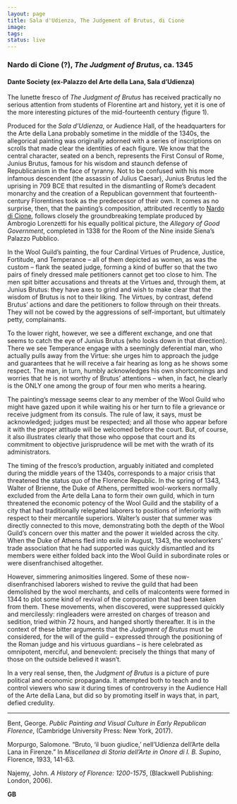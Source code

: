 ```yaml
---
layout: page
title: Sala d'Udienza, The Judgement of Brutus, di Cione
image:
tags:
status: live
---
```


### Nardo di Cione (?), *The Judgment of Brutus*, ca. 1345
#### Dante Society (ex-Palazzo del Arte della Lana, Sala d’Udienza)

The lunette fresco of *The Judgment of Brutus* has received practically no serious attention from students of Florentine art and history, yet it is one of the more interesting pictures of the mid-fourteenth century (figure 1).

<!-- more -->

 Produced for the *Sala d’Udienza*, or Audience Hall, of the headquarters for the Arte della Lana probably sometime in the middle of the 1340s, the allegorical painting was originally adorned with a series of inscriptions on scrolls that made clear the identities of each figure. We know that the central character, seated on a bench, represents the First Consul of Rome, Junius Brutus, famous for his wisdom and staunch defense of Republicanism in the face of tyranny. Not to be confused with his more infamous descendent (the assassin of Julius Caesar), Junius Brutus led the uprising in 709 BCE that resulted in the dismantling of Rome’s decadent monarchy and the creation of a Republican government that fourteenth-century Florentines took as the predecessor of their own. It comes as no surprise, then, that the painting’s composition, attributed recently to [Nardo di Cione](https://florenceasitwas.wlu.edu/people/nardo-di-cione.html), follows closely the groundbreaking template produced by Ambrogio Lorenzetti for his equally political picture, the *Allegory of Good Government*, completed in 1338 for the Room of the Nine inside Siena’s Palazzo Pubblico.

In the Wool Guild’s painting, the four Cardinal Virtues of Prudence, Justice, Fortitude, and Temperance – all of them depicted as women, as was the custom – flank the seated judge, forming a kind of buffer so that the two pairs of finely dressed male petitioners cannot get too close to him. The men spit bitter accusations and threats at the Virtues and, through them, at Junius Brutus: they have axes to grind and wish to make clear that the wisdom of Brutus is not to their liking. The Virtues, by contrast, defend Brutus’ actions and dare the petitioners to follow through on their threats. They will not be cowed by the aggressions of self-important, but ultimately petty, complainants.

To the lower right, however, we see a different exchange, and one that seems to catch the eye of Junius Brutus (who looks down in that direction). There we see Temperance engage with a seemingly deferential man, who actually pulls away from the Virtue: she urges him to approach the judge and guarantees that he will receive a fair hearing as long as he shows some respect. The man, in turn, humbly acknowledges his own shortcomings and worries that he is not worthy of Brutus’ attentions – when, in fact, he clearly is the ONLY one among the group of four men who merits a hearing.

The painting’s message seems clear to any member of the Wool Guild who might have gazed upon it while waiting his or her turn to file a grievance or receive judgment from its consuls. The rule of law, it says, must be acknowledged; judges must be respected; and all those who appear before it with the proper attitude will be welcomed before the court. But, of course, it also illustrates clearly that those who oppose that court and its commitment to objective jurisprudence will be met with the wrath of its administrators.

The timing of the fresco’s production, arguably initiated and completed during the middle years of the 1340s, corresponds to a major crisis that threatened the status quo of the Florence Republic. In the spring of 1343, Walter of Brienne, the Duke of Athens, permitted wool-workers normally excluded from the Arte della Lana to form their own guild, which in turn threatened the economic potency of the Wool Guild and the stability of a city that had traditionally relegated laborers to positions of inferiority with respect to their mercantile superiors. Walter’s ouster that summer was directly connected to this move, demonstrating both the depth of the Wool Guild’s concern over this matter and the power it wielded across the city. When the Duke of Athens fled into exile in August, 1343, the woolworkers’ trade association that he had supported was quickly dismantled and its members were either folded back into the Wool Guild in subordinate roles or were disenfranchised altogether.

However, simmering animosities lingered. Some of these now-disenfranchised laborers wished to revive the guild that had been demolished by the wool merchants, and cells of malcontents were formed in 1344 to plot some kind of revival of the corporation that had been taken from them. These movements, when discovered, were suppressed quickly and mercilessly: ringleaders were arrested on charges of treason and sedition, tried within 72 hours, and hanged shortly thereafter. It is in the context of these bitter arguments that the *Judgment of Brutus* must be considered, for the will of the guild – expressed through the positioning of the Roman judge and his virtuous guardians – is here celebrated as omnipotent, merciful, and benevolent: precisely the things that many of those on the outside believed it wasn’t.

In a very real sense, then, the *Judgment of Brutus* is a picture of pure political and economic propaganda. It attempted both to teach and to control viewers who saw it during times of controversy in the Audience Hall of the Arte della Lana, but did so by promoting itself in ways that, in part, defied credulity.

---

Bent, George. *Public Painting and Visual Culture in Early Republican Florence*, (Cambridge University Press: New York, 2017).

Morpurgo, Salomone. “Bruto, ‘il buon giudice,’ nell’Udienza dell’Arte della Lana in Firenze.” In *Miscellanea di Storia dell’Arte in Onore di I. B. Supino*, Florence, 1933, 141-63.

Najemy, John. *A History of Florence: 1200-1575*, (Blackwell Publishing: London, 2006).

__GB__
